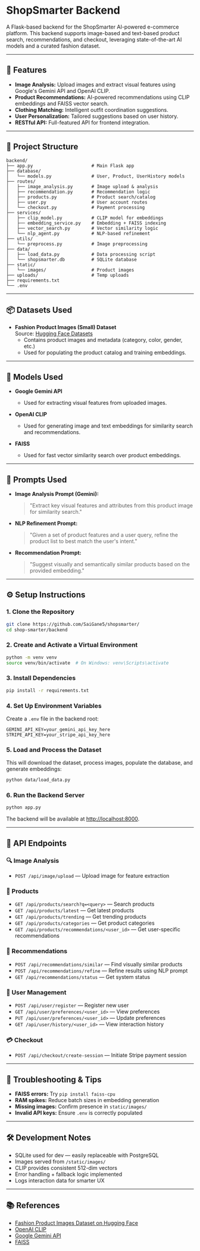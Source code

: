 # ShopSmarter Backend

A Flask-based backend for the ShopSmarter AI-powered e-commerce platform. This backend supports image-based and text-based product search, recommendations, and checkout, leveraging state-of-the-art AI models and a curated fashion dataset.

---

## 🚀 Features

- **Image Analysis:** Upload images and extract visual features using Google's Gemini API and OpenAI CLIP.
- **Product Recommendations:** AI-powered recommendations using CLIP embeddings and FAISS vector search.
- **Clothing Matching:** Intelligent outfit coordination suggestions.
- **User Personalization:** Tailored suggestions based on user history.
- **RESTful API:** Full-featured API for frontend integration.

---

## 📁 Project Structure

```
backend/
├── app.py                      # Main Flask app
├── database/
│   └── models.py               # User, Product, UserHistory models
├── routes/
│   ├── image_analysis.py       # Image upload & analysis
│   ├── recommendation.py       # Recommendation logic
│   ├── products.py             # Product search/catalog
│   ├── user.py                 # User account routes
│   └── checkout.py             # Payment processing
├── services/
│   ├── clip_model.py           # CLIP model for embeddings
│   ├── embedding_service.py    # Embedding + FAISS indexing
│   ├── vector_search.py        # Vector similarity logic
│   └── nlp_agent.py            # NLP-based refinement
├── utils/
│   └── preprocess.py           # Image preprocessing
├── data/
│   ├── load_data.py            # Data processing script
│   └── shopsmarter.db          # SQLite database
├── static/
│   └── images/                 # Product images
├── uploads/                    # Temp uploads
├── requirements.txt
└── .env
```

---

## 📦 Datasets Used

- **Fashion Product Images (Small) Dataset**  
  Source: [Hugging Face Datasets](https://huggingface.co/datasets/ashraq/fashion-product-images-small)  
  - Contains product images and metadata (category, color, gender, etc.)
  - Used for populating the product catalog and training embeddings.

---

## 🤖 Models Used

- **Google Gemini API**  
  - Used for extracting visual features from uploaded images.

- **OpenAI CLIP**  
  - Used for generating image and text embeddings for similarity search and recommendations.

- **FAISS**  
  - Used for fast vector similarity search over product embeddings.

---

## 📝 Prompts Used

- **Image Analysis Prompt (Gemini):**  
  > "Extract key visual features and attributes from this product image for similarity search."

- **NLP Refinement Prompt:**  
  > "Given a set of product features and a user query, refine the product list to best match the user's intent."

- **Recommendation Prompt:**  
  > "Suggest visually and semantically similar products based on the provided embedding."

---

## ⚙️ Setup Instructions

### 1. Clone the Repository

```bash
git clone https://github.com/SaiGane5/shopsmarter/
cd shop-smarter/backend
```

### 2. Create and Activate a Virtual Environment

```bash
python -m venv venv
source venv/bin/activate  # On Windows: venv\Scripts\activate
```

### 3. Install Dependencies

```bash
pip install -r requirements.txt
```

### 4. Set Up Environment Variables

Create a `.env` file in the backend root:

```env
GEMINI_API_KEY=your_gemini_api_key_here
STRIPE_API_KEY=your_stripe_api_key_here
```

### 5. Load and Process the Dataset

This will download the dataset, process images, populate the database, and generate embeddings:

```bash
python data/load_data.py
```

### 6. Run the Backend Server

```bash
python app.py
```

The backend will be available at [http://localhost:8000](http://localhost:8000).

---

## 📡 API Endpoints

### 🔍 Image Analysis

- `POST /api/image/upload` — Upload image for feature extraction

### 🛒 Products

- `GET /api/products/search?q=<query>` — Search products
- `GET /api/products/latest` — Get latest products
- `GET /api/products/trending` — Get trending products
- `GET /api/products/categories` — Get product categories
- `GET /api/products/recommendations/<user_id>` — Get user-specific recommendations

### 🤖 Recommendations

- `POST /api/recommendations/similar` — Find visually similar products
- `POST /api/recommendations/refine` — Refine results using NLP prompt
- `GET /api/recommendations/status` — Get system status

### 👤 User Management

- `POST /api/user/register` — Register new user
- `GET /api/user/preferences/<user_id>` — View preferences
- `PUT /api/user/preferences/<user_id>` — Update preferences
- `GET /api/user/history/<user_id>` — View interaction history

### 💳 Checkout

- `POST /api/checkout/create-session` — Initiate Stripe payment session

---

## 🧪 Troubleshooting & Tips

- **FAISS errors:** Try `pip install faiss-cpu`
- **RAM spikes:** Reduce batch sizes in embedding generation
- **Missing images:** Confirm presence in `static/images/`
- **Invalid API keys:** Ensure `.env` is correctly populated

---

## 🛠️ Development Notes

- SQLite used for dev — easily replaceable with PostgreSQL
- Images served from `/static/images/`
- CLIP provides consistent 512-dim vectors
- Error handling + fallback logic implemented
- Logs interaction data for smarter UX

---

## 📚 References

- [Fashion Product Images Dataset on Hugging Face](https://huggingface.co/datasets/ashraq/fashion-product-images-small)
- [OpenAI CLIP](https://github.com/openai/CLIP)
- [Google Gemini API](https://ai.google.dev/)
- [FAISS](https://github.com/facebookresearch/faiss)